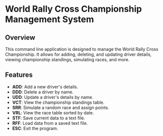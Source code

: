 # World Rally Cross Championship Management System

## Overview
This command line application is designed to manage the World Rally Cross Championship. It allows for adding, deleting, and updating driver details, viewing championship standings, simulating races, and more.

## Features
- **ADD**: Add a new driver's details.
- **DDD**: Delete a driver by name.
- **UDD**: Update a driver's details by name.
- **VCT**: View the championship standings table.
- **SRR**: Simulate a random race and assign points.
- **VRL**: View the race table sorted by date.
- **STF**: Save current data to a text file.
- **RFF**: Load data from a saved text file.
- **ESC**: Exit the program.


